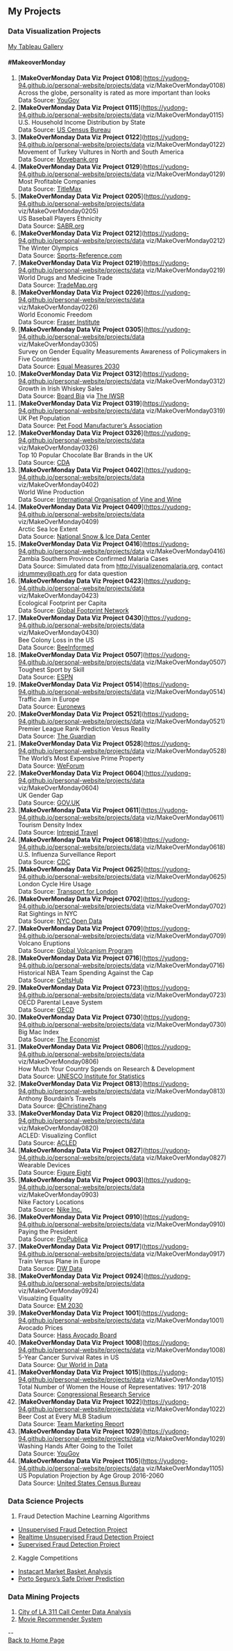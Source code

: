 <head>
 <!-- Global site tag (gtag.js) - Google Analytics -->
<script async src="https://www.googletagmanager.com/gtag/js?id=UA-112502179-1"></script>
<script>
  window.dataLayer = window.dataLayer || [];
  function gtag(){dataLayer.push(arguments);}
  gtag('js', new Date());

  gtag('config', 'UA-112502179-1');
</script>
</head>

## My Projects

### Data Visualization Projects
[My Tableau Gallery](https://public.tableau.com/profile/yu.dong#!/)

#### \#MakeoverMonday
1. [**MakeOverMonday Data Viz Project 0108**](https://yudong-94.github.io/personal-website/projects/data viz/MakeOverMonday0108)  
Across the globe, personality is rated as more important than looks  
Data Source: [YouGov](https://d25d2506sfb94s.cloudfront.net/cumulus_uploads/document/ucgs0hwj7h/YouGov%20global%20partner%20preferences.pdf)  
2. [**MakeOverMonday Data Viz Project 0115**](https://yudong-94.github.io/personal-website/projects/data viz/MakeOverMonday0115)  
U.S. Household Income Distribution by State  
Data Source: [US Census Bureau](https://factfinder.census.gov/faces/nav/jsf/pages/index.xhtml)  
3. [**MakeOverMonday Data Viz Project 0122**](https://yudong-94.github.io/personal-website/projects/data viz/MakeOverMonday0122)  
Movement of Turkey Vultures in North and South America  
Data Source: [Movebank.org](http://movebank.org/)  
4. [**MakeOverMonday Data Viz Project 0129**](https://yudong-94.github.io/personal-website/projects/data viz/MakeOverMonday0129)  
Most Profitable Companies  
Data Source: [TitleMax](https://www.titlemax.com/) 
5. [**MakeOverMonday Data Viz Project 0205**](https://yudong-94.github.io/personal-website/projects/data viz/MakeOverMonday0205)  
US Baseball Players Ethnicity  
Data Source: [SABR.org](http://sabr.org/)  
6. [**MakeOverMonday Data Viz Project 0212**](https://yudong-94.github.io/personal-website/projects/data viz/MakeOverMonday0212)  
The Winter Olympics  
Data Source: [Sports-Reference.com](http://sports-reference.com/)  
7. [**MakeOverMonday Data Viz Project 0219**](https://yudong-94.github.io/personal-website/projects/data viz/MakeOverMonday0219)  
World Drugs and Medicine Trade  
Data Source: [TradeMap.org](http://www.trademap.org/Country_SelProduct_TS.aspx?nvpm=1|||||3004|||4|1|1|2|2|1|2|1|1) 
8. [**MakeOverMonday Data Viz Project 0226**](https://yudong-94.github.io/personal-website/projects/data viz/MakeOverMonday0226)  
World Economic Freedom  
Data Source: [Fraser Institute](https://www.fraserinstitute.org/economic-freedom/dataset)  
9. [**MakeOverMonday Data Viz Project 0305**](https://yudong-94.github.io/personal-website/projects/data viz/MakeOverMonday0305)  
Survey on Gender Equality Measurements Awareness of Policymakers in Five Countries  
Data Source: [Equal Measures 2030](http://www.equalmeasures2030.org/products/policymaker-report/)  
10. [**MakeOverMonday Data Viz Project 0312**](https://yudong-94.github.io/personal-website/projects/data viz/MakeOverMonday0312)  
Growth in Irish Whiskey Sales  
Data Source: [Board Bia](https://twitter.com/Bordbia) via [The IWSR](https://twitter.com/TheIWSR)    
11. [**MakeOverMonday Data Viz Project 0319**](https://yudong-94.github.io/personal-website/projects/data viz/MakeOverMonday0319)  
UK Pet Population  
Data Source: [Pet Food Manufacturer’s Association](https://www.pfma.org.uk/pet-population-2017)  
12. [**MakeOverMonday Data Viz Project 0326**](https://yudong-94.github.io/personal-website/projects/data viz/MakeOverMonday0326)  
Top 10 Popular Chocolate Bar Brands in the UK  
Data Source: [CDA](https://www.cda.eu/)   
13. [**MakeOverMonday Data Viz Project 0402**](https://yudong-94.github.io/personal-website/projects/data viz/MakeOverMonday0402)  
World Wine Production  
Data Source: [International Organisation of Vine and Wine](http://www.oiv.int/public/medias/5287/oiv-noteconjmars2017-en.pdf)  
14. [**MakeOverMonday Data Viz Project 0409**](https://yudong-94.github.io/personal-website/projects/data viz/MakeOverMonday0409)  
Arctic Sea Ice Extent  
Data Source: [National Snow & Ice Data Center](https://nsidc.org/)  
15. [**MakeOverMonday Data Viz Project 0416**](https://yudong-94.github.io/personal-website/projects/data viz/MakeOverMonday0416)  
Zambia Southern Province Confirmed Malaria Cases  
Data Source: Simulated data from http://visualizenomalaria.org, contact jdrummey@path.org for data question  
16. [**MakeOverMonday Data Viz Project 0423**](https://yudong-94.github.io/personal-website/projects/data viz/MakeOverMonday0423)  
Ecological Footprint per Capita  
Data Source: [Global Footprint Network](https://data.world/footprint/nfa-2018-edition)  
17. [**MakeOverMonday Data Viz Project 0430**](https://yudong-94.github.io/personal-website/projects/data viz/MakeOverMonday0430)  
Bee Colony Loss in the US  
Data Source: [BeeInformed](https://bip2.beeinformed.org/loss-map/)  
18. [**MakeOverMonday Data Viz Project 0507**](https://yudong-94.github.io/personal-website/projects/data viz/MakeOverMonday0507)  
Toughest Sport by Skill  
Data Source: [ESPN](http://www.espn.com/espn/page2/sportSkills)  
19. [**MakeOverMonday Data Viz Project 0514**](https://yudong-94.github.io/personal-website/projects/data viz/MakeOverMonday0514)  
Traffic Jam in Europe  
Data Source: [Euronews](http://www.euronews.com/2018/02/07/which-european-commuters-spend-the-most-time-in-traffic-jams-)  
20. [**MakeOverMonday Data Viz Project 0521**](https://yudong-94.github.io/personal-website/projects/data viz/MakeOverMonday0521)  
Premier League Rank Prediction Vesus Reality  
Data Source: [The Guardian](https://amp.theguardian.com/football/2018/may/15/premier-league-2017-18-season-predictions-versus-reality)  
21. [**MakeOverMonday Data Viz Project 0528**](https://yudong-94.github.io/personal-website/projects/data viz/MakeOverMonday0528)  
The World’s Most Expensive Prime Property  
Data Source: [WeForum](https://www.weforum.org/agenda/2018/04/chart-of-the-day-the-worlds-most-expensive-prime-property)  
22. [**MakeOverMonday Data Viz Project 0604**](https://yudong-94.github.io/personal-website/projects/data viz/MakeOverMonday0604)  
UK Gender Gap  
Data Source: [GOV.UK](https://www.gov.uk/report-gender-pay-gap-data)  
23. [**MakeOverMonday Data Viz Project 0611**](https://yudong-94.github.io/personal-website/projects/data viz/MakeOverMonday0611)  
Tourism Density Index  
Data Source: [Intrepid Travel](https://intrepidgroup.bynder.com/transfer/bdd0abcac448329ed4c9057327b6ca660742e4b5ea16f18bd5a343b2c6d0d0c8)  
24. [**MakeOverMonday Data Viz Project 0618**](https://yudong-94.github.io/personal-website/projects/data viz/MakeOverMonday0618)  
U.S. Influenza Surveillance Report  
Data Source: [CDC](https://gis.cdc.gov/grasp/fluview/fluportaldashboard.html)  
25. [**MakeOverMonday Data Viz Project 0625**](https://yudong-94.github.io/personal-website/projects/data viz/MakeOverMonday0625)  
London Cycle Hire Usage  
Data Source: [Transport for London](http://cycling.data.tfl.gov.uk/)  
26. [**MakeOverMonday Data Viz Project 0702**](https://yudong-94.github.io/personal-website/projects/data viz/MakeOverMonday0702)  
Rat Sightings in NYC  
Data Source: [NYC Open Data](https://nycopendata.socrata.com/Social-Services/Rat-Sightings/3q43-55fe/data)  
27. [**MakeOverMonday Data Viz Project 0709**](https://yudong-94.github.io/personal-website/projects/data viz/MakeOverMonday0709)  
Volcano Eruptions  
Data Source: [Global Volcanism Program](https://volcano.si.edu/list_volcano_holocene.cfm)  
28. [**MakeOverMonday Data Viz Project 0716**](https://yudong-94.github.io/personal-website/projects/data viz/MakeOverMonday0716)  
Historical NBA Team Spending Against the Cap  
Data Source: [CeltsHub](http://www.celticshub.com/2017/12/07/nba-player-salaries-1991-2017/)  
29. [**MakeOverMonday Data Viz Project 0723**](https://yudong-94.github.io/personal-website/projects/data viz/MakeOverMonday0723)  
OECD Parental Leave System  
Data Source: [OECD](https://www.oecd.org/els/soc/PF2_1_Parental_leave_systems.pdf)  
30. [**MakeOverMonday Data Viz Project 0730**](https://yudong-94.github.io/personal-website/projects/data viz/MakeOverMonday0730)  
Big Mac Index  
Data Source: [The Economist](https://github.com/TheEconomist/big-mac-data/tree/master/output-data)  
31. [**MakeOverMonday Data Viz Project 0806**](https://yudong-94.github.io/personal-website/projects/data viz/MakeOverMonday0806)  
How Much Your Country Spends on Research & Development  
Data Source: [UNESCO Institute for Statistics](http://data.uis.unesco.org/Index.aspx?DataSetCode=SCN_DS)  
32. [**MakeOverMonday Data Viz Project 0813**](https://yudong-94.github.io/personal-website/projects/data viz/MakeOverMonday0813)  
Anthony Bourdain’s Travels  
Data Source: [@ChristineZhang](https://twitter.com/christinezhang)  
33. [**MakeOverMonday Data Viz Project 0820**](https://yudong-94.github.io/personal-website/projects/data viz/MakeOverMonday0820)  
ACLED: Visualizing Conflict  
Data Source: [ACLED](https://www.acleddata.com/data/)  
34. [**MakeOverMonday Data Viz Project 0827**](https://yudong-94.github.io/personal-website/projects/data viz/MakeOverMonday0827)  
Wearable Devices  
Data Source: [Figure Eight](https://www.crowdflower.com/data-for-everyone/)  
35. [**MakeOverMonday Data Viz Project 0903**](https://yudong-94.github.io/personal-website/projects/data viz/MakeOverMonday0903)  
Nike Factory Locations  
Data Source: [Nike Inc.](http://manufacturingmap.nikeinc.com/)  
36. [**MakeOverMonday Data Viz Project 0910**](https://yudong-94.github.io/personal-website/projects/data viz/MakeOverMonday0910)  
Paying the President  
Data Source: [ProPublica](https://www.propublica.org/datastore/dataset/spending-at-trump-properties) 
37. [**MakeOverMonday Data Viz Project 0917**](https://yudong-94.github.io/personal-website/projects/data viz/MakeOverMonday0917)  
Train Versus Plane in Europe  
Data Source: [DW Data](https://github.com/dw-data/travel-cost) 
38. [**MakeOverMonday Data Viz Project 0924**](https://yudong-94.github.io/personal-website/projects/data viz/MakeOverMonday0924)  
Visualzing Equality  
Data Source: [EM 2030](http://data.em2030.org/wp-content/uploads/2018/09/EM2030-2018-Global-Report.pdf) 
39. [**MakeOverMonday Data Viz Project 1001**](https://yudong-94.github.io/personal-website/projects/data viz/MakeOverMonday1001)  
Avocado Prices  
Data Source: [Hass Avocado Board](http://www.hassavocadoboard.com/retail/volume-and-price-data) 
40. [**MakeOverMonday Data Viz Project 1008**](https://yudong-94.github.io/personal-website/projects/data viz/MakeOverMonday1008)  
5-Year Cancer Survival Rates in US  
Data Source: [Our World in Data](https://ourworldindata.org/cancer#are-death-rates-from-cancer-rising)
41. [**MakeOverMonday Data Viz Project 1015**](https://yudong-94.github.io/personal-website/projects/data viz/MakeOverMonday1015)  
Total Number of Women the House of Representatives: 1917-2018  
Data Source: [Congressional Research Service](https://fas.org/sgp/crs/misc/RL30261.pdf)
42. [**MakeOverMonday Data Viz Project 1022**](https://yudong-94.github.io/personal-website/projects/data viz/MakeOverMonday1022)  
Beer Cost at Every MLB Stadium  
Data Source: [Team Marketing Report](https://www.teammarketing.com/)
42. [**MakeOverMonday Data Viz Project 1029**](https://yudong-94.github.io/personal-website/projects/data viz/MakeOverMonday1029)  
Washing Hands After Going to the Toilet  
Data Source: [YouGov](https://d25d2506sfb94s.cloudfront.net/cumulus_uploads/document/yifb4ww12p/YouGov%20washing%20hands.pdf)  
43. [**MakeOverMonday Data Viz Project 1105**](https://yudong-94.github.io/personal-website/projects/data viz/MakeOverMonday1105)  
US Population Projection by Age Group 2016-2060  
Data Source: [United States Census Bureau](https://www.census.gov/data/datasets/2017/demo/popproj/2017-popproj.html)  


### Data Science Projects
1. Fraud Detection Machine Learning Algorithms
 - [Unsupervised Fraud Detection Project](https://github.com/yudong-94/Unsupervised-Fraud-Detection-Algorithm)
 - [Realtime Unsupervised Fraud Detection Project](https://github.com/yudong-94/Realtime-Unsupervised-Fraud-Detection-Algorithm)
 - [Supervised Fraud Detection Project](https://github.com/yudong-94/Supervised-Fraud-Detection-Algorithm)
2. Kaggle Competitions
 - [Instacart Market Basket Analysis](https://github.com/yudong-94/Kaggle-Instacart-Market-Basket-Analysis)
 - [Porto Seguro’s Safe Driver Prediction](https://github.com/yudong-94/Kaggle-Safe-Driver-Prediction)

### Data Mining Projects
1. [City of LA 311 Call Center Data Analysis](https://github.com/yudong-94/City-of-LA-311-Call-Center-Data-Analysis)
2. [Movie Recommender System](https://github.com/yudong-94/My-Movie-Recommender)

--  
<a href="https://yudong-94.github.io/personal-website/" title="Back to Home Page">Back to Home Page</a>
